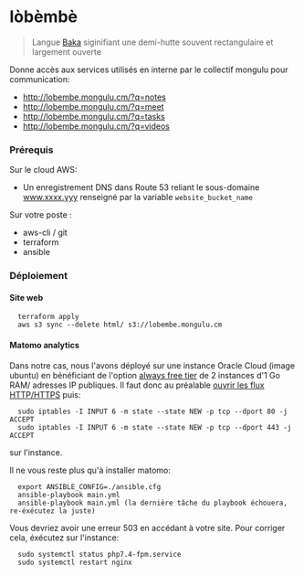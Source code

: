 # lòbèmbè
> Langue [Baka](https://fr.wikipedia.org/wiki/Baka_(langue_oubanguienne)) siginifiant une demi-hutte souvent rectangulaire et largement ouverte

 Donne accès aux services utilisés en interne par le collectif mongulu pour communication:
  - http://lobembe.mongulu.cm/?q=notes  
  - http://lobembe.mongulu.cm/?q=meet
  - http://lobembe.mongulu.cm/?q=tasks
  - http://lobembe.mongulu.cm/?q=videos

### Prérequis
Sur le cloud AWS:
* Un enregistrement DNS dans Route 53 reliant le sous-domaine www.xxxx.yyy  renseigné par la variable `website_bucket_name` 

Sur votre poste : 
* aws-cli / git
* terraform
* ansible

### Déploiement

#### Site web
```
  terraform apply
  aws s3 sync --delete html/ s3://lobembe.mongulu.cm
```    

#### Matomo analytics

Dans notre cas, nous l'avons déployé sur une instance Oracle Cloud (image ubuntu) en bénéficiant de l'option [always free tier](https://www.oracle.com/cloud/free/)
de 2 instances d'1 Go RAM/ adresses IP publiques. Il faut donc au préalable [ouvrir les flux HTTP/HTTPS](https://youtu.be/yWVD6qmQrb8?t=480) puis:
```
  sudo iptables -I INPUT 6 -m state --state NEW -p tcp --dport 80 -j ACCEPT
  sudo iptables -I INPUT 6 -m state --state NEW -p tcp --dport 443 -j ACCEPT
``` 
sur l'instance.

Il ne vous reste plus qu'à installer matomo:
```
  export ANSIBLE_CONFIG=./ansible.cfg
  ansible-playbook main.yml
  ansible-playbook main.yml (la dernière tâche du playbook échouera, re-éxécutez la juste)
``` 

Vous devriez avoir une erreur 503 en accédant à votre site. Pour corriger cela, éxécutez sur l'instance:
```
  sudo systemctl status php7.4-fpm.service
  sudo systemctl restart nginx
```
